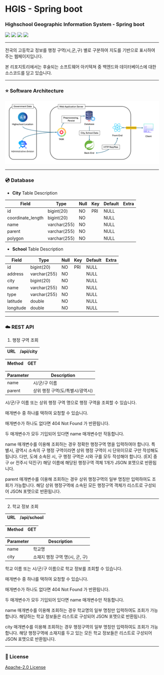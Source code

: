 # HGIS - Spring boot
### Highschool Geographic Information System - Spring boot
![](https://img.shields.io/badge/OpenJDK-17-000000?style=flat-square&logo=openjdk&logoColor=white)
![](https://img.shields.io/badge/Spring_boot-2.7.9-6DB33F?style=flat-square&logo=springboot&logoColor=white)
![](https://img.shields.io/badge/Lombok-1.18.30-red?style=flat-square)
![](https://img.shields.io/badge/MariaDB_Client-3.3.3-003545?style=flat-square&logo=mariadb&logoColor=white)

---

전국의 고등학교 정보를 행정 구역(시,군,구) 별로 구분하여 지도를 기반으로 표시하여 주는 웹페이지입니다.

본 리포지토리에서는 후술되는 소프트웨어 아키텍쳐 중 백엔드와 데이터베이스에 대한 소스코드를 담고 있습니다.

---

### ⭐️ Software Architecture

![](https://github.com/jy2694/hgis-spring-boot/blob/main/architecture.png?raw=true)

---

### 💿 Database

* **City** Table Description

| Field             | Type         | Null | Key | Default | Extra |
|-------------------|--------------|------|-----|---------|-------|
| id                | bigint(20)   | NO   | PRI | NULL    |       |
| coordinate_length | bigint(20)   | NO   |     | NULL    |       |
| name              | varchar(255) | NO   |     | NULL    |       |
| parent            | varchar(255) | NO   |     | NULL    |       |
| polygon           | varchar(255) | NO   |     | NULL    |       |


* **School** Table Description

| Field     | Type         | Null | Key | Default | Extra |
|-----------|--------------|------|-----|---------|-------|
| id        | bigint(20)   | NO   | PRI | NULL    |       |
| address   | varchar(255) | NO   |     | NULL    |       |
| city      | bigint(20)   | NO   |     | NULL    |       |
| name      | varchar(255) | NO   |     | NULL    |       |
| type      | varchar(255) | NO   |     | NULL    |       |
| latitude  | double       | NO   |     | NULL    |       |
| longitude | double       | NO   |     | NULL    |       |

---

### ☁️ REST API

1. 행정 구역 조회
   
| URL     | /api/city    |
|---------|--------------|

| Method     | GET          |
|------------|--------------|

| Parameter  | Description                   |
|------------|-------------------------------|
| name       | 시/군/구 이름                    |
| parent     | 상위 행정 구역(도/특별시/광역시)     |

   시/군/구 이름 또는 상위 행정 구역 명으로 행정 구역을 조회할 수 있습니다.
   
   매개변수 중 하나를 택하여 요청할 수 있습니다.
   
   매개변수가 하나도 없다면 404 Not Found 가 반환됩니다.
   
   두 매개변수가 모두 기입되어 있다면 name 매개변수만 작동합니다.
   
   
   name 매개변수를 이용해 조회하는 경우 정확한 행정구역 명을 입력하여야 합니다.
   특별시, 광역시 소속의 구 행정 구역이라면 상위 행정 구역이 시 단위이므로 구만 작성해도 됩니다.
   다만, 도에 소속된 시, 구 행정 구역은 시와 구를 모두 작성해야 합니다. (EX| 중구 or 전주시 덕진구)
   해당 이름에 해당된 행정구역 객체 1개가 JSON 포맷으로 반환됩니다.

   parent 매개변수를 이용해 조회하는 경우 상위 행정구역의 일부 명칭만 입력하여도 조회가 가능합니다.
   해당 상위 행정구역에 소속된 모든 행정구역 객체가 리스트로 구성되어 JSON 포맷으로 반환됩니다.

---
   
2. 학교 정보 조회

| URL     | /api/school    |
|---------|----------------|

| Method     | GET          |
|------------|--------------|

| Parameter  | Description                   |
|------------|-------------------------------|
| name       | 학교명                          |
| city       | 소재지 행정 구역 명(시, 군, 구)     |

   학교 이름 또는 시/군/구 이름으로 학교 정보를 조회할 수 있습니다.

   매개변수 중 하나를 택하여 요청할 수 있습니다.

   매개변수가 하나도 없다면 404 Not Found 가 반환됩니다.

   두 매개변수가 모두 기입되어 있다면 name 매개변수만 작동합니다.

   name 매개변수를 이용해 조회하는 경우 학교명의 일부 명칭만 입력하여도 조회가 가능합니다.
   해당하는 학교 정보들은 리스트로 구성되어 JSON 포맷으로 반환됩니다.

   city 매개변수를 이용해 조회하는 경우 행정구역의 일부 명칭만 입력하여도 조회가 가능합니다.
   해당 행정구역에 소재지를 두고 있는 모든 학교 정보들은 리스트로 구성되어 JSON 포맷으로 반환됩니다.

---

### 📄 License

[Apache-2.0 License](https://github.com/facebook/react/blob/main/LICENSE)
